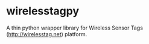 # wirelesstagpy
A thin python wrapper library for Wireless Sensor Tags (http://wirelesstag.net) platform.
